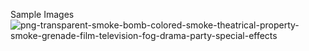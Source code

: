 Sample Images
![png-transparent-smoke-bomb-colored-smoke-theatrical-property-smoke-grenade-film-television-fog-drama-party-special-effects](https://github.com/Manthangirija/adadadc-scsc/assets/164601363/5477b498-70bc-4dc7-ba44-9b9a06506052)
